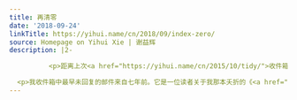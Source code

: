 ```yaml
---
title: 再清零
date: '2018-09-24'
linkTitle: https://yihui.name/cn/2018/09/index-zero/
source: Homepage on Yihui Xie | 谢益辉
description: |2-

          <p>距离上次<a href="https://yihui.name/cn/2015/10/tidy/">收件箱清零</a>一晃已经过去三年，上周花了一周时间再次把这几年积攒的三十封邮件清零。我把这事记下来有两个目的，一是用事实校正自己常年不合理的预期，也就是我以为我能做的事情很多最终都做不到，就算拖上三五年、七八年也做不到；二是调整诸位客官的心理预期，如果不满足一定的条件（参见前面的《<a href="https://yihui.name/cn/2018/09/unable-to-help/">爱莫能助</a>》一文），我八成不会回邮件；这事您是能理解呢，还是能理解呢，还是能理解呢，我绝不强求。</p>

  <p>我收件箱中最早未回复的邮件来自七年前。它是一位读者关于我那本夭折的《<a href="https://www.dropbox.com/s/5akk893oxmapcp0/MSG-Yihui.pdf?dl=0">现代统计图形</a>》的反馈意见。如今我不想再捣鼓这本书，并不是因为它的质量不够好。相反，我觉得这书稿里面还是有不少市面书籍里不常见的闪光点的，但这书
---
```

